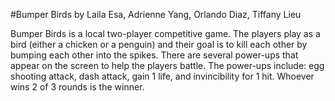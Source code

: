 #Bumper Birds 
by Laila Esa, Adrienne Yang, Orlando Diaz, Tiffany Lieu

Bumper Birds is a local two-player competitive game. The players play as a bird (either a chicken or a penguin) and their goal is to kill each other
by bumping each other into the spikes. There are several power-ups that appear on the screen to help the players battle. 
The power-ups include: egg shooting attack, dash attack, gain 1 life, and invincibility for 1 hit. Whoever wins 2 of 3 rounds is the winner.
